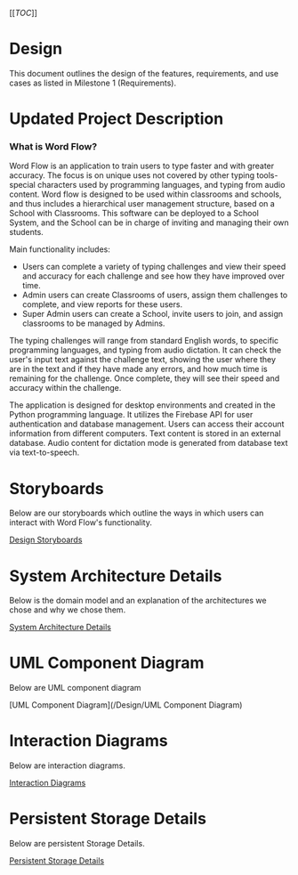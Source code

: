 [[_TOC_]]

# Design
This document outlines the design of the features, requirements, and use cases as listed in Milestone 1 (Requirements).

# Updated Project Description

### What is Word Flow?

Word Flow is an application to train users to type faster and with greater accuracy. The focus is on unique uses not covered by other typing tools- special characters used by programming languages, and typing from audio content. Word flow is designed to be used within classrooms and schools, and thus includes a hierarchical user management structure, based on a School with Classrooms. This software can be deployed to a School System, and the School can be in charge of inviting and managing their own students.

Main functionality includes:

* Users can complete a variety of typing challenges and view their speed and accuracy for each challenge and see how they have improved over time.
* Admin users can create Classrooms of users, assign them challenges to complete, and view reports for these users.
* Super Admin users can create a School, invite users to join, and assign classrooms to be managed by Admins.

The typing challenges will range from standard English words, to specific programming languages, and typing from audio dictation. It can check the user's input text against the challenge text, showing the user where they are in the text and if they have made any errors, and how much time is remaining for the challenge. Once complete, they will see their speed and accuracy within the challenge.

The application is designed for desktop environments and created in the Python programming language. It utilizes the Firebase API for user authentication and database management. Users can access their account information from different computers. Text content is stored in an external database. Audio content for dictation mode is generated from database text via text-to-speech.

# Storyboards

Below are our storyboards which outline the ways in which users can interact with Word Flow's functionality.

[Design Storyboards](/Design/Design-Storyboards)

# System Architecture Details

Below is the domain model and an explanation of the architectures we chose and why we chose them.

[System Architecture Details](/Design/System-Architecture-Details)

# UML Component Diagram

Below are UML component diagram

[UML Component Diagram](/Design/UML Component Diagram)

# Interaction Diagrams

Below are interaction diagrams.

[Interaction Diagrams](/Design/Interaction-Diagrams)

# Persistent Storage Details

Below are persistent Storage Details.

[Persistent Storage Details](/Design/Persistent-Storage-Details)